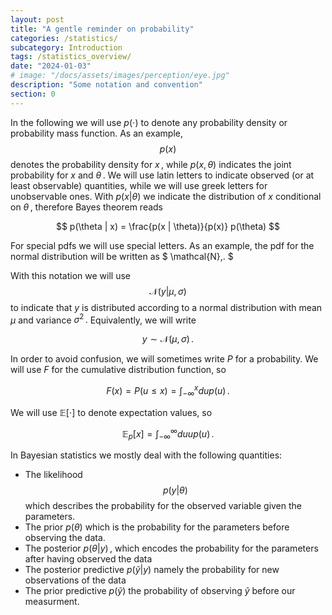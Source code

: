 ```yaml
---
layout: post
title: "A gentle reminder on probability"
categories: /statistics/
subcategory: Introduction
tags: /statistics_overview/
date: "2024-01-03"
# image: "/docs/assets/images/perception/eye.jpg"
description: "Some notation and convention"
section: 0
---
```


In the following we will use $p(\cdot)$ to denote any probability density or probability mass function.
As an example, $$p(x)$$ denotes the probability density for $x\,,$ while $p(x, \theta)$ indicates the joint
probability for $x$ and $\theta\,.$
We will use latin letters to indicate observed (or at least observable) quantities, while we will use greek letters
for unobservable ones.
With $p(x | \theta)$ we indicate the distribution of $x$ conditional on $\theta\,,$
therefore Bayes theorem reads

$$
p(\theta | x) = \frac{p(x | \theta)}{p(x)} p(\theta)
$$

For special pdfs we will use special letters. As an example, the pdf for the normal distribution
will be written as
$
\mathcal{N}\,.
$

With this notation we will use $$\mathcal{N}(y | \mu, \sigma)$$
to indicate that $y$ is distributed according to a normal distribution with mean $\mu$
and variance $\sigma^2\,.$
Equivalently, we will write

$$
y \sim \mathcal{N}(\mu, \sigma)\,.
$$

In order to avoid confusion, we will sometimes write $P$ for a probability.
We will use $F$ for the cumulative distribution function, so

$$
F(x) = P(u\leq x) = \int_{-\infty}^x du p(u)\,.
$$

We will use $\mathbb{E}[\cdot]$ to denote expectation values, so


$$
\mathbb{E}_p[x] = \int_{-\infty}^\infty du u p(u)\,.
$$

In Bayesian statistics we mostly deal with the following quantities:
- The likelihood $$p(y \vert \theta)$$ which describes the probability for the observed variable given the parameters.
- The prior $p(\theta)$ which is the probability for the parameters before observing the data.
- The posterior $p(\theta \vert y)\,,$ which encodes the probability for the parameters after having observed the data
- The posterior predictive $p(\tilde{y} \vert y)$ namely the probability for new observations of the data
- The prior predictive $p(\tilde{y})$ the probability of observing $\tilde{y}$ before our measurment.